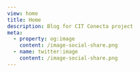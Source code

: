 ```yaml
---
view: home
title: Home
description: Blog for CIT Conecta project
meta:
  - property: og:image
    content: /image-social-share.png
  - name: twitter:image
    content: /image-social-share.png
---
```

